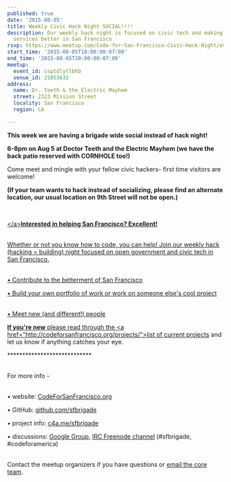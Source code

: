 ```yaml
---
published: true
date: '2015-08-05'
title: Weekly Civic Hack Night SOCIAL!!!!
description: Our weekly hack night is focused on civic tech and making government
  services better in San Francisco
rsvp: https://www.meetup.com/Code-for-San-Francisco-Civic-Hack-Night/events/224052957/
start_time: '2015-08-05T18:00:00-07:00'
end_time: '2015-08-05T20:00:00-07:00'
meetup:
  event_id: csptdlytlbhb
  venue_id: 21053632
address:
  name: Dr. Teeth & the Electric Mayhem
  street: 2323 Mission Street
  locality: San Francisco
  region: CA

---
```

<!-- imported via scripts/generate-events-from-meetup -->
<p><b>This week we are having a brigade wide social instead of hack night!</b></p> <p><b>6-8pm on Aug 5 at Doctor Teeth and the Electric Mayhem (we have the back patio reserved with CORNHOLE too!)</b></p> <p>Come meet and mingle with your fellow civic hackers- first time visitors are welcome!</p> <p><b>(If your team wants to hack instead of socializing, please find an alternate location, our usual location on 9th Street will not be open.)</b></p> <p><b><br/></b></p> <p><a href="http://venturebeat.com/2013/05/16/homeless-to-hacker-how-the-maker-movement-changed-one-mans-life/">&lt;/a&gt;<b>Interested in helping San Francisco? Excellent! </b></p> <p><br/>Whether or not you know how to code, you can help! Join our weekly hack (hacking = building) night focused on open government and civic tech in San Francisco.</p> <p><br/>• Contribute to the betterment of San Francisco</p> <p>• Build your own portfolio of work or work on someone else's cool project</p> <p><br/>• Meet new (and different!) people</p> <p><b>If you're new</b> please read through the &lt;a href="http://codeforsanfrancisco.org/projects/"&gt;list of current projects</a> and let us know if anything catches your eye.</p> <p>****************************</p> <p><br/>For more info -</p> <p><br/>• website: <a href="http://www.codeforsanfrancisco.org">CodeForSanFrancisco.org</a></p> <p>• GitHub: <a href="https://www.github.com/sfbrigade">github.com/sfbrigade</a></p> <p>• project info: <a href="http://c4a.me/sfbrigade">c4a.me/sfbrigade</a></p> <p>• discussions: <a href="https://groups.google.com/forum/#!forum/code-for-san-francisco">Google Group</a>, <a href="http://webchat.freenode.net/">IRC Freenode channel</a> (#sfbrigade, #codeforamerica)</p> <p><br/>Contact the meetup organizers if you have questions or <a href="mailto:[masked]">email the core team</a>.</p> 
